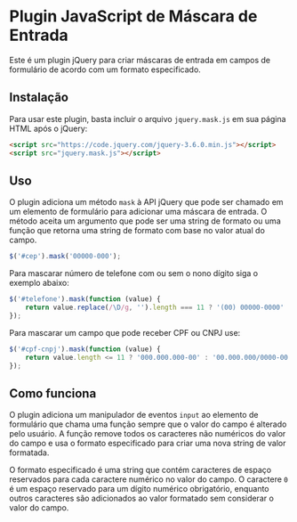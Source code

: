 # Plugin JavaScript de Máscara de Entrada

Este é um plugin jQuery para criar máscaras de entrada em campos de formulário de acordo com um formato especificado.

## Instalação

Para usar este plugin, basta incluir o arquivo `jquery.mask.js` em sua página HTML após o jQuery:

```html
<script src="https://code.jquery.com/jquery-3.6.0.min.js"></script>
<script src="jquery.mask.js"></script>
```

## Uso

O plugin adiciona um método `mask` à API jQuery que pode ser chamado em um elemento de formulário para adicionar uma máscara de entrada. O método aceita um argumento que pode ser uma string de formato ou uma função que retorna uma string de formato com base no valor atual do campo.

```javascript
$('#cep').mask('00000-000');
```
Para mascarar número de telefone com ou sem o nono dígito siga o exemplo abaixo:
```javascript
$('#telefone').mask(function (value) {
    return value.replace(/\D/g, '').length === 11 ? '(00) 00000-0000' : '(00) 0000-00009';
});
```
Para mascarar um campo que pode receber CPF ou CNPJ use:
```javascript
$('#cpf-cnpj').mask(function (value) {
    return value.length <= 11 ? '000.000.000-00' : '00.000.000/0000-00';
});
```

## Como funciona
O plugin adiciona um manipulador de eventos `input` ao elemento de formulário que chama uma função sempre que o valor do campo é alterado pelo usuário. A função remove todos os caracteres não numéricos do valor do campo e usa o formato especificado para criar uma nova string de valor formatada.

O formato especificado é uma string que contém caracteres de espaço reservados para cada caractere numérico no valor do campo. O caractere `0` é um espaço reservado para um dígito numérico obrigatório, enquanto outros caracteres são adicionados ao valor formatado sem considerar o valor do campo.
